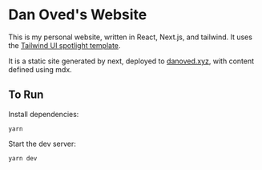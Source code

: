 # Dan Oved's Website

This is my personal website, written in React, Next.js, and tailwind. It uses the [Tailwind UI spotlight template](https://tailwindui.com/templates/spotlight).

It is a static site generated by next, deployed to [danoved.xyz](https://danoved.xyz), with content defined using mdx.

## To Run

Install dependencies:

    yarn

Start the dev server:

    yarn dev
